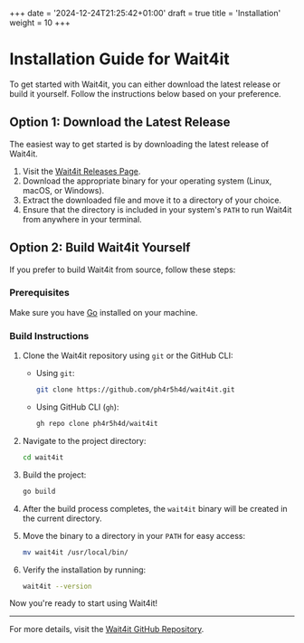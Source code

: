 +++
date = '2024-12-24T21:25:42+01:00'
draft = true
title = 'Installation'
weight = 10
+++
# Installation Guide for Wait4it

To get started with Wait4it, you can either download the latest release or build it yourself. Follow the instructions below based on your preference.

## Option 1: Download the Latest Release

The easiest way to get started is by downloading the latest release of Wait4it.

1. Visit the [Wait4it Releases Page](https://github.com/ph4r5h4d/wait4it/releases).
2. Download the appropriate binary for your operating system (Linux, macOS, or Windows).
3. Extract the downloaded file and move it to a directory of your choice.
4. Ensure that the directory is included in your system's `PATH` to run Wait4it from anywhere in your terminal.

## Option 2: Build Wait4it Yourself

If you prefer to build Wait4it from source, follow these steps:

### Prerequisites

Make sure you have [Go](https://golang.org/dl/) installed on your machine.

### Build Instructions

1. Clone the Wait4it repository using `git` or the GitHub CLI:

    - Using `git`:
      ```bash
      git clone https://github.com/ph4r5h4d/wait4it.git
      ```

    - Using GitHub CLI (`gh`):
      ```bash
      gh repo clone ph4r5h4d/wait4it
      ```

2. Navigate to the project directory:
    ```bash
    cd wait4it
    ```

3. Build the project:
    ```bash
    go build
    ```

4. After the build process completes, the `wait4it` binary will be created in the current directory.

5. Move the binary to a directory in your `PATH` for easy access:
    ```bash
    mv wait4it /usr/local/bin/
    ```

6. Verify the installation by running:
    ```bash
    wait4it --version
    ```

Now you're ready to start using Wait4it!

---

For more details, visit the [Wait4it GitHub Repository](https://github.com/ph4r5h4d/wait4it).
